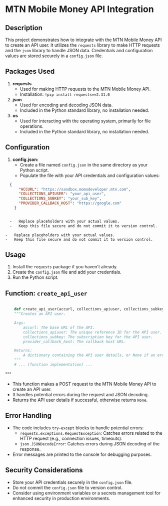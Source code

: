 # MTN Mobile Money API Integration

## Description

This project demonstrates how to integrate with the MTN Mobile Money API to create an API user. It utilizes the `requests` library to make HTTP requests and the `json` library to handle JSON data. Credentials and configuration values are stored securely in a `config.json` file.


## Packages Used

1.  **requests**
    -   Used for making HTTP requests to the MTN Mobile Money API.
    -   Installation: `!pip install requests==2.31.0`
2.  **json**
    -   Used for encoding and decoding JSON data.
    -   Included in the Python standard library, no installation needed.
3.  **os**
    -   Used for interacting with the operating system, primarily for file operations.
    -   Included in the Python standard library, no installation needed.


## Configuration

1.  **config.json:**
    -   Create a file named `config.json` in the same directory as your Python script.
    -   Populate the file with your API credentials and configuration values:

``` json
  {
      "ACCURL": "https://sandbox.momodeveloper.mtn.com",
      "COLLECTIONS_APIUSER": "your_api_user",
      "COLLECTIONS_SUBKEY": "your_sub_key",
      "PROVIDER_CALLBACK_HOST": "https://google.com"
    }

```

``` bash

  -   Replace placeholders with your actual values.
  -   Keep this file secure and do not commit it to version control.

```

    -   Replace placeholders with your actual values.
    -   Keep this file secure and do not commit it to version control.

## Usage

1.  Install the `requests` package if you haven't already.
2.  Create the `config.json` file and add your credentials.
3.  Run the Python script.

## Function: `create_api_user`

``` python

    def create_api_user(accurl, collections_apiuser, collections_subkey, provider_callback_host):
    """Creates an API user.

    Args:
        accurl: The base URL of the API.
        collections_apiuser: The unique reference ID for the API user.
        collections_subkey: The subscription key for the API user.
        provider_callback_host: The callback host URL.

    Returns:
        A dictionary containing the API user details, or None if an error occurred.
    """
    # ... (function implementation) ...

```



"""

-   This function makes a POST request to the MTN Mobile Money API to create an API user.
-   It handles potential errors during the request and JSON decoding.
-   Returns the API user details if successful, otherwise returns `None`.


## Error Handling

-   The code includes `try-except` blocks to handle potential errors:
    -   `requests.exceptions.RequestException`: Catches errors related to the HTTP request (e.g., connection issues, timeouts).
    -   `json.JSONDecodeError`: Catches errors during JSON decoding of the response.
-   Error messages are printed to the console for debugging purposes.

## Security Considerations

-   Store your API credentials securely in the `config.json` file.
-   Do not commit the `config.json` file to version control.
-   Consider using environment variables or a secrets management tool for enhanced security in production environments.

